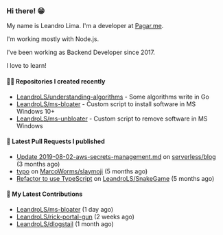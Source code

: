 ### Hi there! 😁 

My name is Leandro Lima. I'm a developer at [Pagar.me](https://pagar.me/).  

I'm working mostly with Node.js. 

I've been working as Backend Developer since 2017. 

I love to learn!  

#### 👨‍💻 Repositories I created recently
- [LeandroLS/understanding-algorithms](https://github.com/LeandroLS/understanding-algorithms) - Some algorithms write in Go
- [LeandroLS/ms-bloater](https://github.com/LeandroLS/ms-bloater) - Custom script to install software in MS Windows 10&#43;
- [LeandroLS/ms-unbloater](https://github.com/LeandroLS/ms-unbloater) - Custom script to remove software in MS Windows

#### 🔨 Latest Pull Requests I published

- [Update 2019-08-02-aws-secrets-management.md](https://github.com/serverless/blog/pull/1041) on [serverless/blog](https://github.com/serverless/blog) (3 months ago)
- [typo](https://github.com/MarcoWorms/slaymoji/pull/2) on [MarcoWorms/slaymoji](https://github.com/MarcoWorms/slaymoji) (5 months ago)
- [Refactor to use TypeScript](https://github.com/LeandroLS/SnakeGame/pull/2) on [LeandroLS/SnakeGame](https://github.com/LeandroLS/SnakeGame) (5 months ago)

#### :construction_worker: My Latest Contributions

- [LeandroLS/ms-bloater](https://github.com/LeandroLS/ms-bloater) (1 day ago)
- [LeandroLS/rick-portal-gun](https://github.com/LeandroLS/rick-portal-gun) (2 weeks ago)
- [LeandroLS/dlogstail](https://github.com/LeandroLS/dlogstail) (1 month ago)
